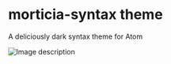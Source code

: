 # morticia-syntax theme

A deliciously dark syntax theme for Atom

![Image description](https://github.com/katecooperuk/img/morticia.png)
